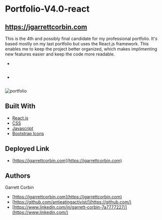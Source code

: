 # Portfolio-V4.0-react

## https://jgarrettcorbin.com

This is the 4th and possibly final candidate for my professional portfolio. It's based mostly on my last portfolio but uses the React.js framework. This enables me to keep the project better organized, which makes implimenting new features easier and keep the code more readable.




- 

```

```

- 

```

```

![portfolio](https://user-images.githubusercontent.com/1414728/154644036-c6d5457b-4020-4b5c-a218-e010b16506e6.gif)




## Built With

* [React.js](https://reactjs.org)
* [CSS](https://developer.mozilla.org/en-US/docs/Web/CSS)
* [Javascript](https://developer.mozilla.org/en-US/docs/Web/JavaScript)
* [Bootstrap Icons](https://icons.getbootstrap.com)


## Deployed Link

* [https://jgarrettcorbin.com](https://jgarrettcorbin.com)


## Authors

Garrett Corbin

- [https://jgarrettcorbin.com](https://jgarrettcorbin.com)
- [https://github.com/antieatingactivist/](https://github.com/)
- [https://www.linkedin.com/in/garrett-corbin-7a7777227/](https://www.linkedin.com/)
